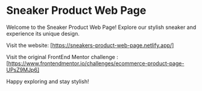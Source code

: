 # Sneaker Product Web Page

Welcome to the Sneaker Product Web Page! Explore our stylish sneaker and experience its unique design.

Visit the website: [https://sneakers-product-web-page.netlify.app/]

Visit the original FrontEnd Mentor challenge : [https://www.frontendmentor.io/challenges/ecommerce-product-page-UPsZ9MJp6]

Happy exploring and stay stylish!
